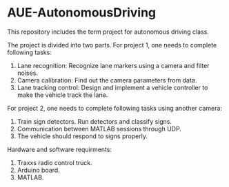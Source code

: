 # AUE-AutonomousDriving
This repository includes the term project for autonomous driving class.

The project is divided into two parts. For project 1, one needs to complete following tasks:
1. Lane recognition: Recognize lane markers using a camera and filter noises.
2. Camera calibration: Find out the camera parameters from data.
3. Lane tracking control: Design and implement a vehicle controller to make the vehicle track the lane.

For project 2, one needs to complete following tasks using another camera:
1. Train sign detectors. Run detectors and classify signs. 
2. Communication between MATLAB sessions through UDP. 
3. The vehicle should respond to signs properly.

Hardware and software requirments:
1. Traxxs radio control truck.
2. Arduino board.
3. MATLAB.
